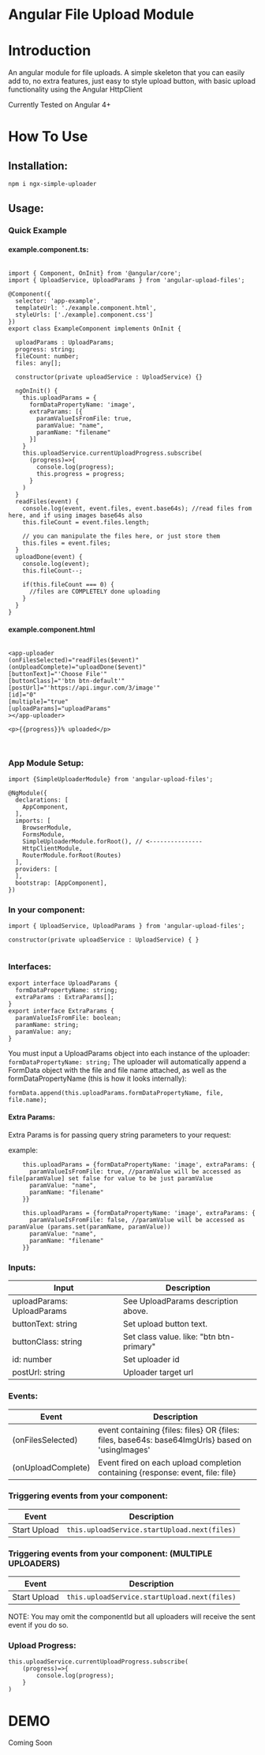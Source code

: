# Angular File Upload Module
 

# Introduction
An angular module for file uploads. A simple skeleton that you can easily add to, no extra features, just easy to style upload button, with basic upload functionality using the Angular HttpClient

Currently Tested on Angular 4+

# How To Use

## Installation: 

``` npm i ngx-simple-uploader ```

## Usage:

### Quick Example

#### example.component.ts:

```

import { Component, OnInit} from '@angular/core';
import { UploadService, UploadParams } from 'angular-upload-files';

@Component({
  selector: 'app-example',
  templateUrl: './example.component.html',
  styleUrls: ['./example].component.css']
})
export class ExampleComponent implements OnInit {

  uploadParams : UploadParams;
  progress: string;
  fileCount: number;
  files: any[];

  constructor(private uploadService : UploadService) {}

  ngOnInit() {
    this.uploadParams = {
      formDataPropertyName: 'image', 
      extraParams: [{
        paramValueIsFromFile: true,
        paramValue: "name",
        paramName: "filename"
      }]
    }
    this.uploadService.currentUploadProgress.subscribe(
      (progress)=>{
        console.log(progress);
        this.progress = progress;
      }
    )
  }
  readFiles(event) {
    console.log(event, event.files, event.base64s); //read files from here, and if using images base64s also
    this.fileCount = event.files.length;

    // you can manipulate the files here, or just store them
    this.files = event.files;
  }
  uploadDone(event) {
    console.log(event);
    this.fileCount--;

    if(this.fileCount === 0) {
      //files are COMPLETELY done uploading
    }
  }
}

```

#### example.component.html

``` 

<app-uploader
(onFilesSelected)="readFiles($event)"
(onUploadComplete)="uploadDone($event)"
[buttonText]="'Choose File'"
[buttonClass]="'btn btn-default'"
[postUrl]="'https://api.imgur.com/3/image'"
[id]="0"
[multiple]="true"
[uploadParams]="uploadParams"
></app-uploader>

<p>{{progress}}% uploaded</p>



```

### App Module Setup:

``` 
import {SimpleUploaderModule} from 'angular-upload-files'; 
```

``` 
@NgModule({
  declarations: [
    AppComponent,
  ],
  imports: [
    BrowserModule,
    FormsModule,
    SimpleUploaderModule.forRoot(), // <---------------
    HttpClientModule,
    RouterModule.forRoot(Routes) 
  ],
  providers: [
  ],
  bootstrap: [AppComponent],
}) 
```
### In your component:
```
import { UploadService, UploadParams } from 'angular-upload-files';

constructor(private uploadService : UploadService) { }


```

### Interfaces: 
```
export interface UploadParams {
  formDataPropertyName: string;
  extraParams : ExtraParams[];
}
export interface ExtraParams {
  paramValueIsFromFile: boolean;
  paramName: string;
  paramValue: any;
}
```
You must input a UploadParams object into each instance of the uploader:
``` formDataPropertyName: string; ``` The uploader will automatically append a FormData object with the file and file name attached, as well as the formDataPropertyName (this is how it looks internally):

``` formData.append(this.uploadParams.formDataPropertyName, file, file.name); ``` 

#### Extra Params:

Extra Params is for passing query string parameters to your request:

example: 

```
    this.uploadParams = {formDataPropertyName: 'image', extraParams: {
      paramValueIsFromFile: true, //paramValue will be accessed as file[paramValue] set false for value to be just paramValue
      paramValue: "name",
      paramName: "filename"
    }}
```
```
    this.uploadParams = {formDataPropertyName: 'image', extraParams: {
      paramValueIsFromFile: false, //paramValue will be accessed as paramValue (params.set(paramName, paramValue))
      paramValue: "name",
      paramName: "filename"
    }}
```



### Inputs:

| Input | Description |
| --- | --- |
| uploadParams: UploadParams | See UploadParams description above. |
| buttonText: string |  Set upload button text. |
| buttonClass: string | Set class value. like: "btn btn-primary" |
| id: number | Set uploader id |
| postUrl: string | Uploader target url |



### Events:

| Event | Description |
| --- | --- |
| (onFilesSelected) | event containing {files: files} OR {files: files, base64s: base64ImgUrls} based on 'usingImages' |
| (onUploadComplete) | Event fired on each upload completion containing {response: event, file: file} |


### Triggering events from your component:

| Event | Description |
| --- | --- |
| Start Upload | ``` this.uploadService.startUpload.next(files) ``` |

### Triggering events from your component: (MULTIPLE UPLOADERS)

| Event | Description |
| --- | --- |
| Start Upload | ``` this.uploadService.startUpload.next(files) ``` |


NOTE: You may omit the componentId but all uploaders will receive the sent event if you do so.

### Upload Progress:

```
this.uploadService.currentUploadProgress.subscribe(
    (progress)=>{
        console.log(progress);
    }
)

```

# DEMO

Coming Soon
